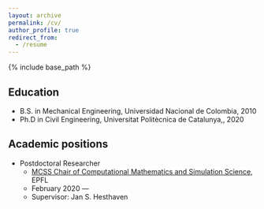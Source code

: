 ```yaml
---
layout: archive
permalink: /cv/
author_profile: true
redirect_from:
  - /resume
---
```


{% include base_path %}

## Education

* B.S. in Mechanical Engineering, Universidad Nacional de Colombia, 2010
* Ph.D in Civil Engineering, Universitat Politècnica de Catalunya,, 2020 

## Academic positions

* Postdoctoral Researcher
  * [MCSS Chair of Computational Mathematics and Simulation Science](https://www.epfl.ch/labs/mcss/), EPFL 
  * February 2020 —
  * Supervisor: Jan S. Hesthaven
